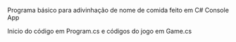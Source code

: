 Programa básico para adivinhação de nome de comida feito em C# Console App

Inicio do código em Program.cs e códigos do jogo em Game.cs
